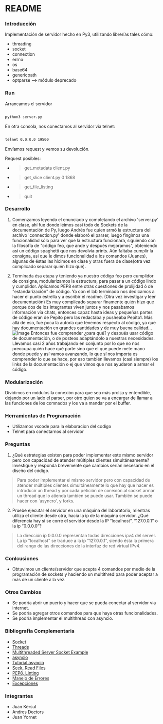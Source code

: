 # README #

### Introducción

Implementación de servidor hecho en Py3, utilizando librerías tales cómo:

* threading
* socket
* connection
* errno
* os
* base64
* genericpath
* optparse --> módulo deprecado

### Run

Arrancamos el servidor

```sh

python3 server.py

```

En otra consola, nos conectamos al servidor vía telnet:

```sh

telnet 0.0.0.0 19500

```

Envíamos request y vemos su devolución.

Request posibles:

- > get_metadata client.py   

- > get_slice client.py 0 1868

- > get_file_listing

- > quit


### Desarrollo ###

1. Comenzamos leyendo el enunciado y completando el archivo 'server.py' en clase, ahí fue donde leímos casi todo de Sockets de la documentación de Py, luego Andrés fue quien armó la estructura del archivo 'connection.py' donde elaboró el parser, luego fingimos una funcionalidad sólo para ver que la estructura funcionara, siguiendo con la filosofía de "código feo, que ande y después mejoramos", obteniendo así un código spaghetti que nos devolvía prints. Aún faltaba cumplir la consigna, asi que le dimos funcionalidad a los comandos (Juanes), algunas de éstas las hicimos en clase y otras fuera de clase(otra vez complicado separar quién hizo qué).

2. Terminada ésa etapa y teniendo ya nuestro código feo pero cumplidor de consigna, modularizamos la estructura, para pasar a un código lindo y cumplidor. Aplicamos PEP8 entre otras cuestiones de prolijidad ó de "estandarización" de código.
Ya con el lab terminado nos dedicamos a hacer el punto estrella y a escribir el readme. (Otra vez investigar y leer documentación)
Es muy complicado separar finamente quién hizo qué porque dos de los integrantes viven juntos y nos pasabamos información vía chats, entonces capaz hasta ideas y pequeñas partes de código eran de Pepito pero las redactaba y pusheaba Pepito1.
Más allá de eso, fue poca la autoría que tenemos respecto al código, ya que hay documentación en grandes cantidades y de muy buena calidad...
![Image](https://imgs.xkcd.com/comics/python.png)
Entonces fue comprender ¿para qué? y después usar código de documentación, o de posteos adaptándolo a nuestras necesidades.
Llevamos casi 2 años trabajando en conjunto por lo que no nos preocupa quién hace qué parte sino que el que puede mete mano donde puede y así vamos avanzando, lo que sí nos importa es comprender lo que se hace, por eso también llevamos (casi siempre) los links de la documentación o ej que vimos que nos ayudaron a armar el código.

### Modularización ###

Dividimos en módulos la conexión para que sea más prolija y entendible, dejando por un lado el parser, por otro quien se va a encargar de llamar a las funciones de los comnados y los va a mandar por el buffer.

### Herramientas de Programación ###

- Utilizamos vscode para la elaboracion del codigo
- Telnet para conectarnos al servidor

### Preguntas ###

1. ¿Qué estrategias existen para poder implementar este mismo servidor pero con
capacidad de atender múltiples clientes simultáneamente? Investigue y responda
brevemente qué cambios serían necesario en el diseño del código.

> Para poder implementar el mismo servidor pero con capacidad de atender múltiples clientes simultáneamente lo que hay que hacer es introducir un thread y por cada petición de conexión al socket armar un thread que lo atienda tambien se puede usar.
También se puede hacer con 'asyncro', y forks. 


2. Pruebe ejecutar el servidor en una máquina del laboratorio, mientras utiliza el cliente
desde otra, hacia la ip de la máquina servidor. ¿Qué diferencia hay si se corre el
servidor desde la IP “localhost”, “127.0.0.1” o la ip “0.0.0.0”?

> La dirección ip 0.0.0.0 representan todas direcciones ipv4 del server.
> La ip "localhost" se traduce a la ip "127.0.0.1", siendo ésta la primera del rango de las direcciones de la interfaz de red virtual IPv4.

### Conlcusiones

* Obtuvimos un cliente/servidor que acepta 4 comandos por medio de la programación de sockets y haciendo un multithred para poder aceptar a más de un cliente a la vez. 

### Otros Cambios

* Se podría abrir un puerto y hacer que se pueda conectar al servidor via internet.
* Se podría agregar otros comandos para que haya otras funcionalidades.
* Se podría implementar el multithread con asyncio.

### Bibliografía Complementaria ###

* [Socket](https://docs.python.org/es/3/library/socket.html)
* [Threads](https://docs.python.org/es/3.8/library/threading.html#thread-objects)
* [Multithreaded Server Socket Example](http://net-informations.com/python/net/thread.htm)
* [asyncio](https://docs.python.org/3/library/asyncio.html)
* [Tutorial asyncio](https://www.dabeaz.com/tutorials.html)
* [Seek, Read Files](https://docs.python.org/3/tutorial/inputoutput.html)
* [PEP8, Linting](https://code.visualstudio.com/docs/python/linting)
* [Manejo de Errores](https://docs.python.org/es/3/tutorial/errors.html)
* [Excepciones](https://docs.python.org/es/3.8/library/exceptions.html)

### Integrantes ###

* Juan Kersul
* Andres Doctors
* Juan Yornet 